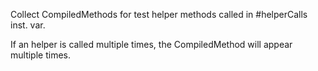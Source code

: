 Collect CompiledMethods for test helper methods called in #helperCalls inst. var.

If an helper is called multiple times, the CompiledMethod will appear multiple times.